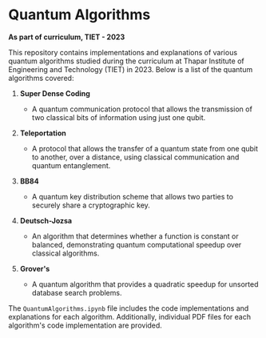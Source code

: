# Quantum Algorithms
**As part of curriculum, TIET - 2023**

This repository contains implementations and explanations of various quantum algorithms studied during the curriculum at Thapar Institute of Engineering and Technology (TIET) in 2023. Below is a list of the quantum algorithms covered:

1. **Super Dense Coding**
   - A quantum communication protocol that allows the transmission of two classical bits of information using just one qubit.

2. **Teleportation**
   - A protocol that allows the transfer of a quantum state from one qubit to another, over a distance, using classical communication and quantum entanglement.

3. **BB84**
   - A quantum key distribution scheme that allows two parties to securely share a cryptographic key.

4. **Deutsch-Jozsa**
   - An algorithm that determines whether a function is constant or balanced, demonstrating quantum computational speedup over classical algorithms.

5. **Grover's**
   - A quantum algorithm that provides a quadratic speedup for unsorted database search problems.

The `QuantumAlgorithms.ipynb` file includes the code implementations and explanations for each algorithm. Additionally, individual PDF files for each algorithm's code implementation are provided.

